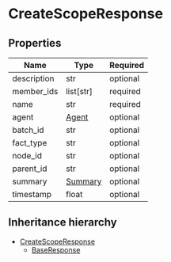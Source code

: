 

# CreateScopeResponse

## Properties

Name | Type | Required
-------- | -------- | --------
description | str | optional
member_ids | list[str] | required
name | str | required
agent | [Agent](Agent.md) | optional
batch_id | str | optional
fact_type | str | optional
node_id | str | optional
parent_id | str | optional
summary | [Summary](Summary.md) | optional
timestamp | float | optional




## Inheritance hierarchy


* [CreateScopeResponse](CreateScopeResponse.md)
    * [BaseResponse](BaseResponse.md)
